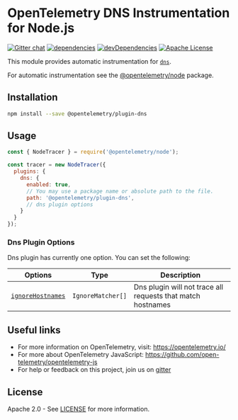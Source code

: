 # OpenTelemetry DNS Instrumentation for Node.js
[![Gitter chat][gitter-image]][gitter-url]
[![dependencies][dependencies-image]][dependencies-url]
[![devDependencies][devDependencies-image]][devDependencies-url]
[![Apache License][license-image]][license-image]

This module provides automatic instrumentation for [`dns`](http://nodejs.org/dist/latest/docs/api/dns.html).

For automatic instrumentation see the
[@opentelemetry/node](https://github.com/open-telemetry/opentelemetry-js/tree/master/packages/opentelemetry-node) package.

## Installation

```bash
npm install --save @opentelemetry/plugin-dns
```

## Usage

```js
const { NodeTracer } = require('@opentelemetry/node');

const tracer = new NodeTracer({
  plugins: {
    dns: {
      enabled: true,
      // You may use a package name or absolute path to the file.
      path: '@opentelemetry/plugin-dns',
      // dns plugin options
    }
  }
});
```

### Dns Plugin Options

Dns plugin has currently one option. You can set the following:

| Options | Type | Description |
| ------- | ---- | ----------- |
| [`ignoreHostnames`](https://github.com/open-telemetry/opentelemetry-js/blob/master/packages/opentelemetry-plugin-dns/src/types.ts#L98) | `IgnoreMatcher[]` | Dns plugin will not trace all requests that match hostnames |

## Useful links
- For more information on OpenTelemetry, visit: <https://opentelemetry.io/>
- For more about OpenTelemetry JavaScript: <https://github.com/open-telemetry/opentelemetry-js>
- For help or feedback on this project, join us on [gitter][gitter-url]

## License

Apache 2.0 - See [LICENSE][license-url] for more information.

[gitter-image]: https://badges.gitter.im/open-telemetry/opentelemetry-js.svg
[gitter-url]: https://gitter.im/open-telemetry/opentelemetry-node?utm_source=badge&utm_medium=badge&utm_campaign=pr-badge&utm_content=badge
[license-url]: https://github.com/open-telemetry/opentelemetry-js/blob/master/LICENSE
[license-image]: https://img.shields.io/badge/license-Apache_2.0-green.svg?style=flat
[dependencies-image]: https://david-dm.org/open-telemetry/opentelemetry-js/status.svg?path=packages/opentelemetry-plugin-dns
[dependencies-url]: https://david-dm.org/open-telemetry/opentelemetry-js?path=packages%2Fopentelemetry-plugin-dns
[devDependencies-image]: https://david-dm.org/open-telemetry/opentelemetry-js/dev-status.svg?path=packages/opentelemetry-plugin-dns
[devDependencies-url]: https://david-dm.org/open-telemetry/opentelemetry-js?path=packages%2Fopentelemetry-plugin-dns&type=dev
